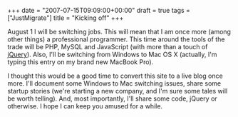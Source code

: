 +++
date = "2007-07-15T09:09:00+00:00"
draft = true
tags = ["JustMigrate"]
title = "Kicking off"
+++
<p>August 1 I will be switching jobs. This will mean that I am once more (among other things) a professional programmer. This time around the tools of the trade will be PHP, MySQL and JavaScript (with more than a touch of <a href="http://www.jquery.com/">jQuery</a>). Also, I'll be switching from Windows to Mac OS X (actually, I'm typing this entry on my brand new MacBook Pro).</p>
<p>I thought this would be a good time to convert this site to a live blog once more. I'll document some Windows to Mac switching issues, share some startup stories (we're starting a new company, and I'm sure some tales will be worth telling). And, most importantly, I'll share some code, jQuery or otherwise.  I hope I can keep you amused for a while.</p>